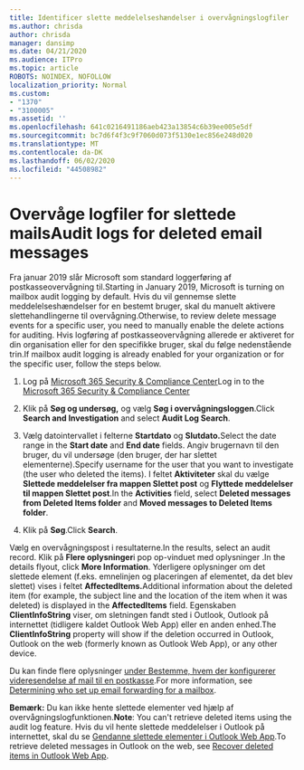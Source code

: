 ```yaml
---
title: Identificer slette meddelelseshændelser i overvågningslogfiler
ms.author: chrisda
author: chrisda
manager: dansimp
ms.date: 04/21/2020
ms.audience: ITPro
ms.topic: article
ROBOTS: NOINDEX, NOFOLLOW
localization_priority: Normal
ms.custom:
- "1370"
- "3100005"
ms.assetid: ''
ms.openlocfilehash: 641c0216491186aeb423a13854c6b39ee005e5df
ms.sourcegitcommit: bc7d6f4f3c9f7060d073f5130e1ec856e248d020
ms.translationtype: MT
ms.contentlocale: da-DK
ms.lasthandoff: 06/02/2020
ms.locfileid: "44508982"
---
```

# <a name="audit-logs-for-deleted-email-messages"></a><span data-ttu-id="86f3b-102">Overvåge logfiler for slettede mails</span><span class="sxs-lookup"><span data-stu-id="86f3b-102">Audit logs for deleted email messages</span></span>

<span data-ttu-id="86f3b-103">Fra januar 2019 slår Microsoft som standard loggerføring af postkasseovervågning til.</span><span class="sxs-lookup"><span data-stu-id="86f3b-103">Starting in January 2019, Microsoft is turning on mailbox audit logging by default.</span></span> <span data-ttu-id="86f3b-104">Hvis du vil gennemse slette meddelelseshændelser for en bestemt bruger, skal du manuelt aktivere slettehandlingerne til overvågning.</span><span class="sxs-lookup"><span data-stu-id="86f3b-104">Otherwise, to review delete message events for a specific user, you need to manually enable the delete actions for auditing.</span></span> <span data-ttu-id="86f3b-105">Hvis logføring af postkasseovervågning allerede er aktiveret for din organisation eller for den specifikke bruger, skal du følge nedenstående trin.</span><span class="sxs-lookup"><span data-stu-id="86f3b-105">If mailbox audit logging is already enabled for your organization or for the specific user, follow the steps below.</span></span>

1. <span data-ttu-id="86f3b-106">Log på [Microsoft 365 Security & Compliance Center](https://protection.office.com/)</span><span class="sxs-lookup"><span data-stu-id="86f3b-106">Log in to the [Microsoft 365 Security & Compliance Center](https://protection.office.com/)</span></span>

2. <span data-ttu-id="86f3b-107">Klik på **Søg og undersøg,** og vælg **Søg i overvågningsloggen**.</span><span class="sxs-lookup"><span data-stu-id="86f3b-107">Click **Search and Investigation** and select **Audit Log Search**.</span></span>

3. <span data-ttu-id="86f3b-108">Vælg datointervallet i felterne **Startdato** og **Slutdato.**</span><span class="sxs-lookup"><span data-stu-id="86f3b-108">Select the date range in the **Start date** and **End date** fields.</span></span> <span data-ttu-id="86f3b-109">Angiv brugernavn til den bruger, du vil undersøge (den bruger, der har slettet elementerne).</span><span class="sxs-lookup"><span data-stu-id="86f3b-109">Specify username for the user that you want to investigate (the user who deleted the items).</span></span> <span data-ttu-id="86f3b-110">I feltet **Aktiviteter** skal du vælge **Slettede meddelelser fra mappen Slettet post** og **Flyttede meddelelser til mappen Slettet post**.</span><span class="sxs-lookup"><span data-stu-id="86f3b-110">In the **Activities** field, select **Deleted messages from Deleted Items folder** and **Moved messages to Deleted Items folder**.</span></span>

4. <span data-ttu-id="86f3b-111">Klik på **Søg**.</span><span class="sxs-lookup"><span data-stu-id="86f3b-111">Click **Search**.</span></span>

<span data-ttu-id="86f3b-112">Vælg en overvågningspost i resultaterne.</span><span class="sxs-lookup"><span data-stu-id="86f3b-112">In the results, select an audit record.</span></span> <span data-ttu-id="86f3b-113">Klik på **Flere oplysninger**i pop op-vinduet med oplysninger .</span><span class="sxs-lookup"><span data-stu-id="86f3b-113">In the details flyout, click **More Information**.</span></span> <span data-ttu-id="86f3b-114">Yderligere oplysninger om det slettede element (f.eks. emnelinjen og placeringen af elementet, da det blev slettet) vises i feltet **AffectedItems.**</span><span class="sxs-lookup"><span data-stu-id="86f3b-114">Additional information about the deleted item (for example, the subject line and the location of the item when it was deleted) is displayed in the **AffectedItems** field.</span></span> <span data-ttu-id="86f3b-115">Egenskaben **ClientInfoString** viser, om sletningen fandt sted i Outlook, Outlook på internettet (tidligere kaldet Outlook Web App) eller en anden enhed.</span><span class="sxs-lookup"><span data-stu-id="86f3b-115">The **ClientInfoString** property will show if the deletion occurred in Outlook, Outlook on the web (formerly known as Outlook Web App), or any other device.</span></span>

<span data-ttu-id="86f3b-116">Du kan finde flere oplysninger [under Bestemme, hvem der konfigurerer videresendelse af mail til en postkasse](https://docs.microsoft.com/microsoft-365/compliance/auditing-troubleshooting-scenarios#determine-if-a-user-deleted-email-items).</span><span class="sxs-lookup"><span data-stu-id="86f3b-116">For more information, see [Determining who set up email forwarding for a mailbox](https://docs.microsoft.com/microsoft-365/compliance/auditing-troubleshooting-scenarios#determine-if-a-user-deleted-email-items).</span></span>

<span data-ttu-id="86f3b-117">**Bemærk:** Du kan ikke hente slettede elementer ved hjælp af overvågningslogfunktionen.</span><span class="sxs-lookup"><span data-stu-id="86f3b-117">**Note**: You can't retrieve deleted items using the audit log feature.</span></span> <span data-ttu-id="86f3b-118">Hvis du vil hente slettede meddelelser i Outlook på internettet, skal du se [Gendanne slettede elementer i Outlook Web App](https://support.office.com/article/C3D8FC15-EEEF-4F1C-81DF-E27964B7EDD4).</span><span class="sxs-lookup"><span data-stu-id="86f3b-118">To retrieve deleted messages in Outlook on the web, see [Recover deleted items in Outlook Web App](https://support.office.com/article/C3D8FC15-EEEF-4F1C-81DF-E27964B7EDD4).</span></span>
